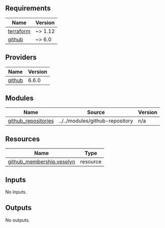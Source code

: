 <!-- prettier-ignore-start -->
<!-- BEGIN_TF_DOCS -->
## Requirements

| Name | Version |
|------|---------|
| <a name="requirement_terraform"></a> [terraform](#requirement\_terraform) | ~> 1.12 |
| <a name="requirement_github"></a> [github](#requirement\_github) | ~> 6.0 |

## Providers

| Name | Version |
|------|---------|
| <a name="provider_github"></a> [github](#provider\_github) | 6.6.0 |

## Modules

| Name | Source | Version |
|------|--------|---------|
| <a name="module_github_repositories"></a> [github\_repositories](#module\_github\_repositories) | ../../modules/github-repository | n/a |

## Resources

| Name | Type |
|------|------|
| [github_membership.veselyn](https://registry.terraform.io/providers/integrations/github/latest/docs/resources/membership) | resource |

## Inputs

No inputs.

## Outputs

No outputs.
<!-- END_TF_DOCS -->
<!-- prettier-ignore-end -->
